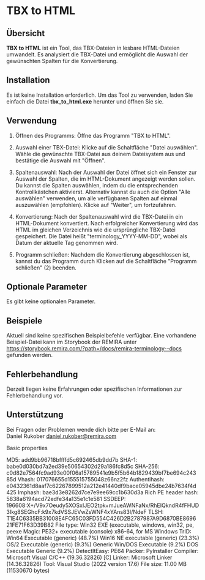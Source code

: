 # TBX to HTML

## Übersicht
**TBX to HTML** ist ein Tool, das TBX-Dateien in lesbare HTML-Dateien umwandelt. 
Es analysiert die TBX-Datei und ermöglicht die Auswahl der gewünschten Spalten für 
die Konvertierung.

## Installation
Es ist keine Installation erforderlich. Um das Tool zu verwenden, laden Sie 
einfach die Datei **tbx_to_html.exe** herunter und öffnen Sie sie.

## Verwendung
1. Öffnen des Programms:
       Öffne das Programm "TBX to HTML".

2. Auswahl einer TBX-Datei:
       Klicke auf die Schaltfläche "Datei auswählen".
       Wähle die gewünschte TBX-Datei aus deinem Dateisystem aus und bestätige die Auswahl mit "Öffnen".

3. Spaltenauswahl:
       Nach der Auswahl der Datei öffnet sich ein Fenster zur Auswahl der Spalten, die im HTML-Dokument angezeigt werden sollen.
       Du kannst die Spalten auswählen, indem du die entsprechenden Kontrollkästchen aktivierst.
       Alternativ kannst du auch die Option "Alle auswählen" verwenden, um alle verfügbaren Spalten auf einmal auszuwählen (empfohlen).
       Klicke auf "Weiter", um fortzufahren.

4. Konvertierung:
       Nach der Spaltenauswahl wird die TBX-Datei in ein HTML-Dokument konvertiert.
       Nach erfolgreicher Konvertierung wird das HTML im gleichen Verzeichnis wie die ursprüngliche TBX-Datei gespeichert. Die Datei heißt "terminology_YYYY-MM-DD", wobei als Datum der aktuelle Tag genommen wird.

5. Programm schließen:
       Nachdem die Konvertierung abgeschlossen ist, kannst du das Programm durch Klicken auf die Schaltfläche "Programm schließen" (2) beenden.

## Optionale Parameter
Es gibt keine optionalen Parameter.

## Beispiele
Aktuell sind keine spezifischen Beispielbefehle verfügbar. Eine vorhandene Beispiel-Datei 
kann im Storybook der REMIRA unter https://storybook.remira.com/?path=/docs/remira-terminology--docs 
gefunden werden.

## Fehlerbehandlung
Derzeit liegen keine Erfahrungen oder spezifischen Informationen zur Fehlerbehandlung vor.

## Unterstützung
Bei Fragen oder Problemen wende dich bitte per E-Mail an:  
Daniel Rukober  daniel.rukober@remira.com



Basic properties

MD5:			add9bb96718bffffd5c692465db9dd7b
SHA-1:			babe0d030bd7a2ed39e50654302d29a186fc8d5c
SHA-256: 		c0d82e7564fc9ad93e00f06a15789541e9b5f5b64b1829439bf7be694c24385d
Vhash: 			017076655d155515755048z66nz2fz
Authentihash: 		e0432361d8aaf7c62267899512a212e41440df9bace05945dbe24b7634f4d425
Imphash: 		bae3d3e8262d7ce7e9ee69cc1b630d3a
Rich PE header hash: 	5838a6194acd72edfe34a135e1c1e581
SSDEEP:			196608:X+/V9x7Oeudy5XOSxIJEO2tpk+mJueAWNFaNx/RhEIQkndR4fFHUD3Ikg8SEGhcF:k9x7kdVSSJEVwZsWNF4xYAns83I/NdeF
TLSH:			T1E4C6335BB31008E4FC65C03FD554C426D2B2787987A9D6870BE869621FE71F63D39B82
File type: 		Win32 EXE (executable, windows, win32, pe, peexe
Magic:			PE32+ executable (console) x86-64, for MS Windows
TrID: 			Win64 Executable (generic) (48.7%)   Win16 NE executable (generic) (23.3%)   OS/2 Executable (generic) (9.3%)   Generic Win/DOS Executable (9.2%)   DOS Executable Generic (9.2%)
DetectItEasy:		PE64   Packer: PyInstaller   Compiler: Microsoft Visual C/C++ (19.36.32826) [C]   Linker: Microsoft Linker (14.36.32826)   Tool: Visual Studio (2022 version 17.6)
File size:		11.00 MB (11530670 bytes) 

